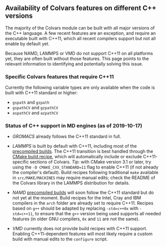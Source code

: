 ## Availability of Colvars features on different C++ versions

The majority of the Colvars module can be built with all major versions of the C++ language.  A few recent features are an exception, and require an executable built with C++11, which all recent compilers support but not all enable by default yet.

Because NAMD, LAMMPS or VMD do not support C++11 on all platforms yet, they are often built without those features.  This page points to the relevant information to identifying and potentially solving this issue.


### Specific Colvars features that require C++11

Currently the following variable types are only available when the code is built with C++11 standard or higher:
- `gspath` and `gzpath`
- `gspathCV` and `gzpathCV`
- `aspathCV` and `azpathCV`


### Status of C++ support in MD engines (as of 2019-10-17)

- _GROMACS_ already follows the C++11 standard in full.

- _LAMMPS_ is built by default with C++11, including most of the [precompiled builds](https://lammps.sandia.gov/download.html).  The C++11 transition is best handled through the [CMake build recipe](https://lammps.sandia.gov/doc/Build_cmake.html), which will automatically include or exclude C++11-specific sections of Colvars.  *Tip:* with CMake version 3.1 or later, try using the `-D CMAKE_CXX_STANDARD=11` flag to enable C++11 (if not already the compiler's default).  Build recipes following traditional `make` available in `src/MAKE/MACHINES` may require manual edits; check the README of the Colvars library in the LAMMPS distribution for details.

- _NAMD_ [precompiled builds](http://www.ks.uiuc.edu/Development/Download/download.cgi?PackageName=NAMD) will soon follow the C++11 standard but do not yet at the moment.  Build recipes for the Intel, Cray and IBM compilers in the `arch` folder are already set to require C++11.  Recipes based on `g++` should be adapted by replacing `-std=c++0x` with `-std=c++11`, to ensure that the `g++` version being used supports all needed features (in older GNU compilers, `0x` and `11` are not the same).

- _VMD_ currently does not provide build recipes with C++11 support.  Enabling C++11-dependent features will most likely require a custom build with manual edits to the `configure` script.
